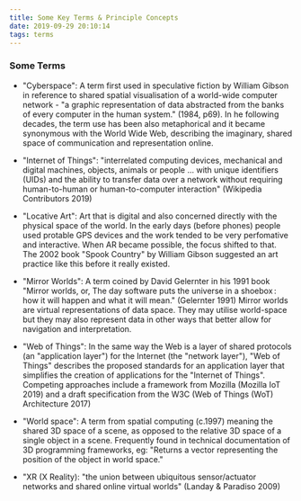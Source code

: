 ```yaml
---
title: Some Key Terms & Principle Concepts
date: 2019-09-29 20:10:14
tags: terms
---
```


### Some Terms

-   "Cyberspace": A term first used in speculative fiction by William Gibson in reference to shared spatial visualisation of a world-wide computer network - "a graphic representation of data abstracted from the banks of every computer in the human system." (1984, p69). In he following decades, the term use has been also metaphorical and it became synonymous with the World Wide Web, describing the imaginary, shared space of communication and representation online.

-   "Internet of Things": "interrelated computing devices, mechanical and digital machines, objects, animals or people ... with unique identifiers (UIDs) and the ability to transfer data over a network without requiring human-to-human or human-to-computer interaction" (Wikipedia Contributors 2019)

-   "Locative Art": Art that is digital and also concerned directly with the physical space of the world. In the early days (before phones) people used protable GPS devices and the work tended to be very perfomative and interactive. When AR became possible, the focus shifted to that. The 2002 book "Spook Country" by William Gibson suggested an art practice like this before it really existed.

-   "Mirror Worlds": A term coined by David Gelernter in his 1991 book "Mirror worlds, or, The day software puts the universe in a shoebox : how it will happen and what it will mean." (Gelernter 1991) Mirror worlds are virtual representations of data space. They may utilise world-space but they may also represent data in other ways that better allow for navigation and interpretation.

-   "Web of Things": In the same way the Web is a layer of shared protocols (an "application layer") for the Internet (the "network layer"), "Web of Things" describes the proposed standards for an application layer that simplifies the creation of applications for the "Internet of Things". Competing approaches include a framework from Mozilla (Mozilla IoT 2019) and a draft specification from the W3C (Web of Things (WoT) Architecture 2017)

-   "World space": A term from spatial computing (c.1997) meaning the shared 3D space of a scene, as opposed to the relative 3D space of a single object in a scene. Frequently found in technical documentation of 3D programming frameworks, eg: "Returns a vector representing the position of the object in world space."

-   "XR (X Reality): "the union between ubiquitous sensor/actuator networks and shared online virtual worlds" (Landay & Paradiso 2009)
